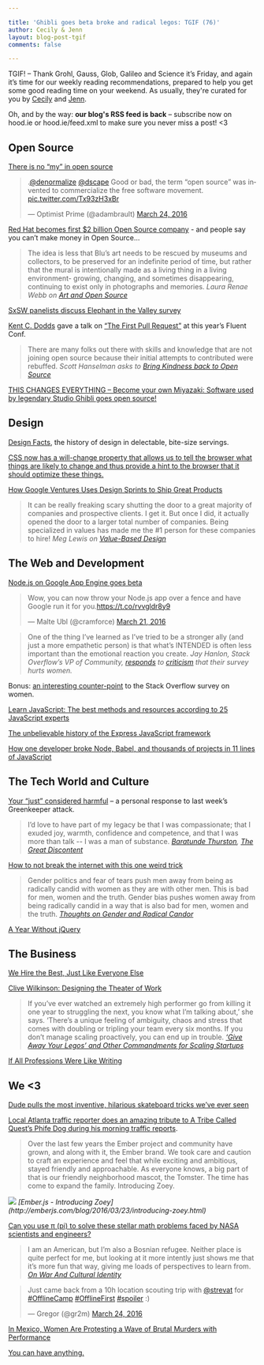 ```yaml
---

title: 'Ghibli goes beta broke and radical legos: TGIF (76)'
author: Cecily & Jenn
layout: blog-post-tgif
comments: false

---
```



TGIF! – Thank Grohl, Gauss, Glob, Galileo and Science it’s Friday, and again it’s time for our weekly reading recommendations, prepared to help you get some good reading time on your weekend. As usually, they're curated for you by [Cecily](https://twitter.com/skeskali) and [Jenn](https://twitter.com/jennwrites). 

Oh, and by the way: <b>our blog's RSS feed is back</b> – subscribe now on hood.ie or hood.ie/feed.xml to make sure you never miss a post! <3


## Open Source

[There is no “my” in open source](https://medium.com/@nayafia/there-is-no-my-in-open-source-c3e5555390fa#.8t1kqps2q)  
  
<blockquote class="twitter-tweet" data-lang="en"><p lang="en" dir="ltr">.<a href="https://twitter.com/denormalize">@denormalize</a> <a href="https://twitter.com/dscape">@dscape</a> Good or bad, the term “open source” was invented to commercialize the free software movement. <a href="https://t.co/Tx93zH3xBr">pic.twitter.com/Tx93zH3xBr</a></p>&mdash; Optimist Prime (@adambrault) <a href="https://twitter.com/adambrault/status/713086305899384833">March 24, 2016</a></blockquote>
<script async src="//platform.twitter.com/widgets.js" charset="utf-8"></script>

[Red Hat becomes first $2 billion Open Source company](http://www.zdnet.com/article/red-hat-becomes-first-2b-open-source-company/) - and people say you can’t make money in Open Source...  
  
> The idea is less that Blu’s art needs to be rescued by museums and collectors, to be preserved for an indefinite period of time, but rather that the mural is intentionally made as a living thing in a living environment- growing, changing, and sometimes disappearing, continuing to exist only in photographs and memories.
<cite>Laura Renae Webb on [Art and Open Source](http://lrwebb.com/2016/03/art-and-open-source/)</cite>

[SxSW panelists discuss Elephant in the Valley survey](https://opensource.com/life/16/3/elephant-valley-sxsw-2016)  

[Kent C. Dodds](https://twitter.com/kentcdodds) gave a talk on [“The First Pull Request”](https://www.youtube.com/watch?time_continue=1&v=HjgZQeMrw6c) at this year’s Fluent Conf.
  
> There are many folks out there with skills and knowledge that are not joining open source because their initial attempts to contributed were rebuffed.
<cite> Scott Hanselman asks to [Bring Kindness back to Open Source](https://medium.com/@shanselman/bring-kindness-back-to-open-source-90ed7d3ac76b#.sn6rgk8ky)</cite>  
  
[THIS CHANGES EVERYTHING – Become your own Miyazaki: Software used by legendary Studio Ghibli goes open source!](https://www.rt.com/news/336466-toonz-ghibly-open-source/)

## Design

[Design Facts](http://www.designfacts.org/info), the history of design in delectable, bite-size servings.  
  
[CSS now has a will-change property that allows us to tell the browser what things are likely to change and thus provide a hint to the browser that it should optimize these things.](http://snook.ca/archives/html_and_css/will-change)  
  
[How Google Ventures Uses Design Sprints to Ship Great Products](http://99u.com/articles/52707/how-google-ventures-uses-design-sprints-to-ship-great-products)  
  
> It can be really freaking scary shutting the door to a great majority of companies and prospective clients. I get it. But once I did, it actually opened the door to a larger total number of companies. Being specialized in values has made me the #1 person for these companies to hire!
<cite>Meg Lewis on [Value-Based Design](https://the-pastry-box-project.net/meg-lewis/2015-december-15)</cite>

## The Web and Development  
  
[Node.js on Google App Engine goes beta](https://cloudplatform.googleblog.com/2016/03/Node.js-on-Google-App-Engine-goes-beta.html)  
  
<blockquote class="twitter-tweet" data-lang="en"><p lang="en" dir="ltr">Wow, you can now throw your Node.js app over a fence and have Google run it for you.<a href="https://t.co/rvvgldr8y9">https://t.co/rvvgldr8y9</a></p>&mdash; Malte Ubl (@cramforce) <a href="https://twitter.com/cramforce/status/712001637888294912">March 21, 2016</a></blockquote>
<script async src="//platform.twitter.com/widgets.js" charset="utf-8"></script>

> One of the thing I’ve learned as I’ve tried to be a stronger ally (and just a more empathetic person) is that what’s INTENDED is often less important than the emotional reaction you create.
<cite>Jay Hanlon, Stack Overflow’s VP of Community, [responds](https://medium.com/@jayhanlon/first-off-i-want-to-thank-you-for-taking-the-time-to-share-this-and-particularly-for-being-8c8138929210#.yier4bx9o) to [criticism](https://medium.com/@glitterwitch/stack-overflow-s-developer-survey-analysis-hurts-women-ec4d568e2352#.41aj3t3ez) that their survey hurts women. </cite>

Bonus: [an interesting counter-point](https://twitter.com/sarah_edo/status/711228999481962496) to the Stack Overflow survey on women.  
  
[Learn JavaScript: The best methods and resources according to 25 JavaScript experts](https://psdtowp.net/learn-javascript.html)

[The unbelievable history of the Express JavaScript framework](http://thefullstack.xyz/history-express-javascript-framework/)

[How one developer broke Node, Babel, and thousands of projects in 11 lines of JavaScript](http://www.theregister.co.uk/2016/03/23/npm_left_pad_chaos/?mt=1458744627032)

## The Tech World and Culture  
  
[Your “just” considered harmful](https://medium.com/@boennemann/your-just-considered-harmful-679db7366b95#.92u5gto9v) – a personal response to last week’s Greenkeeper attack.

> I’d love to have part of my legacy be that I was compassionate; that I exuded joy, warmth, confidence and competence, and that I was more than talk -- I was a man of substance.
<cite>[Baratunde Thurston](https://twitter.com/baratunde), [The Great Discontent](http://thegreatdiscontent.com/interview/baratunde-thurston)</cite>  
  
[How to not break the internet with this one weird trick](https://medium.com/@Rich_Harris/how-to-not-break-the-internet-with-this-one-weird-trick-e3e2d57fee28#.413bd2w36)
  
> Gender politics and fear of tears push men away from being as radically candid with women as they are with other men. This is bad for men, women and the truth. Gender bias pushes women away from being radically candid in a way that is also bad for men, women and the truth.
<cite>[Thoughts on Gender and Radical Candor](http://firstround.com/review/thoughts-on-gender-and-radical-candor/)</cite>  
  
[A Year Without jQuery](http://blog.wearecolony.com/a-year-without-jquery/)


## The Business
  
[We Hire the Best, Just Like Everyone Else](http://blog.codinghorror.com/we-hire-the-best-just-like-everyone-else/)  
  
[Clive Wilkinson: Designing the Theater of Work](http://99u.com/videos/52099/clive-wilkinson-designing-the-theater-of-work)  

> If you’ve ever watched an extremely high performer go from killing it one year to struggling the next, you know what I’m talking about,’ she says. ‘There’s a unique feeling of ambiguity, chaos and stress that comes with doubling or tripling your team every six months. If you don’t manage scaling proactively, you can end up in trouble.
<cite>[‘Give Away Your Legos’ and Other Commandments for Scaling Startups](http://firstround.com/review/give-away-your-legos-and-other-commandments-for-scaling-startups/)</cite>  
  
[If All Professions Were Like Writing](http://www.theestablishment.co/2016/03/24/if-all-professions-were-like-writing/)

## We <3

[Dude pulls the most inventive, hilarious skateboard tricks we’ve ever seen](http://digg.com/video/richie-jackson-death-skateboards)

[Local Atlanta traffic reporter does an amazing tribute to A Tribe Called Quest’s Phife Dog during his morning traffic reports](https://www.facebook.com/wsbtv/videos/10154225148970695/).

> Over the last few years the Ember project and community have grown, and along with it, the Ember brand. We took care and caution to craft an experience and feel that while exciting and ambitious, stayed friendly and approachable. As everyone knows, a big part of that is our friendly neighborhood mascot, the Tomster. The time has come to expand the family. Introducing Zoey.
<img src="http://emberjs.com/images/blog/2016-03/ember-zoey-all-sm.png">
<cite>[Ember.js - Introducing Zoey](http://emberjs.com/blog/2016/03/23/introducing-zoey.html)</cite>  
  
[Can you use π (pi) to solve these stellar math problems faced by NASA scientists and engineers?](http://www.jpl.nasa.gov/edu/nasapidaychallenge)  
  
> I am an American, but I’m also a Bosnian refugee. Neither place is quite perfect for me, but looking at it more intently just shows me that it’s more fun that way, giving me loads of perspectives to learn from.
<cite>[On War And Cultural Identity](https://femsplain.com/on-war-and-cultural-identity/)</cite>  
  
<blockquote class="twitter-tweet" data-lang="en"><p lang="en" dir="ltr">Just came back from a 10h location scouting trip with <a href="https://twitter.com/strevat">@strevat</a> for <a href="https://twitter.com/hashtag/OfflineCamp?src=hash">#OfflineCamp</a> <a href="https://twitter.com/hashtag/OfflineFirst?src=hash">#OfflineFirst</a> <a href="https://twitter.com/hashtag/spoiler?src=hash">#spoiler</a> :)</p>&mdash; Gregor (@gr2m) <a href="https://twitter.com/gr2m/status/713089373856743426">March 24, 2016</a></blockquote>
<script async src="//platform.twitter.com/widgets.js" charset="utf-8"></script>
  
[In Mexico, Women Are Protesting a Wave of Brutal Murders with Performance](https://broadly.vice.com/en_us/article/in-mexico-women-are-protesting-a-wave-of-brutal-murders-with-performance)  
  
[You can have anything.](https://vine.co/v/idz6nvjdJ0h)



